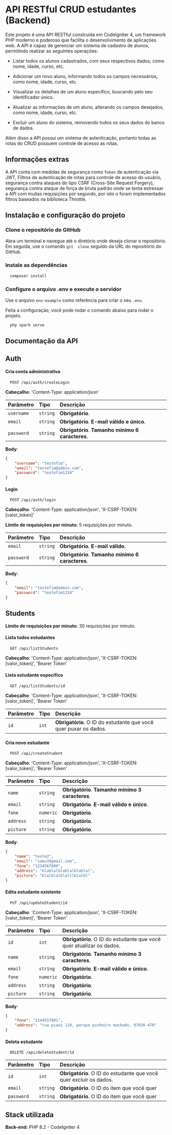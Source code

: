 
# API RESTful CRUD estudantes (Backend)

Este projeto é uma API RESTful construída em CodeIgniter 4, um framework PHP moderno e poderoso que facilita o desenvolvimento de aplicações web. A API é capaz de gerenciar um sistema de cadastro de alunos, permitindo realizar as seguintes operações:

- Listar todos os alunos cadastrados, com seus respectivos dados, como nome, idade, curso, etc.

- Adicionar um novo aluno, informando todos os campos necessários, como nome, idade, curso, etc.

- Visualizar os detalhes de um aluno específico, buscando pelo seu identificador único.

- Atualizar as informações de um aluno, alterando os campos desejados, como nome, idade, curso, etc.

- Excluir um aluno do sistema, removendo todos os seus dados do banco de dados.

Além disso a API possui um sistema de autenticação, portanto todas as rotas do CRUD possuem controle de acesso as rotas.



## Informações extras

A API conta com medidas de segurança como `Token` de autenticação via JWT, Filtros de autenticação de rotas para controle de acesso do usuário, segurança contra ataques do tipo CSRF (Cross-Site Request Forgery), segurança contra ataque de força de bruta padrão onde se tenta estressar a API com muitas requisições por segundo, por isto o foram implementados filtros baseados na biblioteca Throttle.

## Instalação e configuração do projeto

### Clone o repositório do GitHub
Abra um terminal e navegue até o diretório onde deseja clonar o repositório. Em seguida, use o comando `git  clone` seguido da URL do repositório do GitHub.

### Instale as dependências

```bash
  composer install
```
### Configure o arquivo .env e execute o servidor

Use o arquivo ```env-example``` como referência para criar o seu ```.env```.

Feita a configuração, você pode rodar o comando abaixo para rodar o projeto.
```bash
  php spark serve
```    
## Documentação da API

## Auth

#### Cria conta administrativa

```http
  POST /api/auth/createLogin
```

**Cabeçalho**: 'Content-Type: application/json'

| Parâmetro   | Tipo       | Descrição                           |
| :---------- | :--------- | :---------------------------------- |
| `username` | `string` | **Obrigatório**. |
| `email` | `string` | **Obrigatório**. **E-mail válido e único**.|
| `password` | `string` | **Obrigatório**. **Tamanho mínimo 6 caracteres**. |

**Body**:
```json
{
    "username": "testefim",
    "email": "testefim@admin.com",
    "password": "testefim1234"
}
```

#### Login

```http
  POST /api/auth/login
```

**Cabeçalho**: 'Content-Type: application/json', 'X-CSRF-TOKEN: [valor_token]'

**Limite de requisições por minuto**: 5 requisições por minuto.

| Parâmetro   | Tipo       | Descrição                                   |
| :---------- | :--------- | :------------------------------------------ |
| `email`      | `string` | **Obrigatório**. **E-mail válido**. |
| `password`      | `string` | **Obrigatório**. **Tamanho mínimo 6 caracteres**. |

**Body**:
```json
{
    "email": "testefim@admin.com",
    "password": "testefim1234"
}
```

## Students
**Limite de requisições por minuto**: 30 requisições por minuto.
#### Lista todos estudantes

```http
  GET /api/listStudents
```

**Cabeçalho**: 'Content-Type: application/json', 'X-CSRF-TOKEN: [valor_token]', 'Bearer Token'

#### Lista estudante específico

```http
  GET /api/listStudents/id
```

**Cabeçalho**: 'Content-Type: application/json', 'X-CSRF-TOKEN: [valor_token]', 'Bearer Token'

| Parâmetro   | Tipo       | Descrição                                   |
| :---------- | :--------- | :------------------------------------------ |
| `id`      | `int` | **Obrigatório**. O ID do estudante que você quer puxar os dados. |

#### Cria novo estudante

```http
  POST /api/createStudent
```

**Cabeçalho**: 'Content-Type: application/json', 'X-CSRF-TOKEN: [valor_token]', 'Bearer Token'

| Parâmetro   | Tipo       | Descrição                                   |
| :---------- | :--------- | :------------------------------------------ |
| `name`      | `string` | **Obrigatório**. **Tamanho mínimo 3 caracteres**. |
| `email`      | `string` | **Obrigatório**. **E-mail válido e único**. |
| `fone`      | `numeric` | **Obrigatório**. |
| `address`      | `string` | **Obrigatório**. |
| `picture`      | `string` | **Obrigatório**. |


**Body**:
```json
{
    "name": "teste2",
    "email": "samu7@gmail.com",
    "fone": "1234567890",
    "address": "blablalblablalblablal",
    "picture": "blalblalblalllblalbl"
}
```

#### Edita estudante existente

```http
  PUT /api/updateStudent/id
```
**Cabeçalho**: 'Content-Type: application/json', 'X-CSRF-TOKEN: [valor_token]', 'Bearer Token'

| Parâmetro   | Tipo       | Descrição                                   |
| :---------- | :--------- | :------------------------------------------ |
| `id`      | `int` | **Obrigatório**. O ID do estudante que você quer atualizar os dados. |
| `name`      | `string` | **Obrigatório**. **Tamanho mínimo 3 caracteres**. |
| `email`      | `string` | **Obrigatório**. **E-mail válido e único**. |
| `fone`      | `numeric` | **Obrigatório**. |
| `address`      | `string` | **Obrigatório**. |
| `picture`      | `string` | **Obrigatório**. |

**Body**:
```json
{
    "fone": "2244557891",
    "address": "rua piaui 110, parque pinheiro machado, 97030-470"
}
```

#### Deleta estudante

```http
  DELETE /api/deleteStudent/id
```

| Parâmetro   | Tipo       | Descrição                                   |
| :---------- | :--------- | :------------------------------------------ |
| `id`      | `int` | **Obrigatório**. O ID do estudante que você quer excluir os dados. |
| `email`      | `string` | **Obrigatório**. O ID do item que você quer |
| `password`      | `string` | **Obrigatório**. O ID do item que você quer |





## Stack utilizada

**Back-end:** PHP 8.2 - CodeIgniter 4

